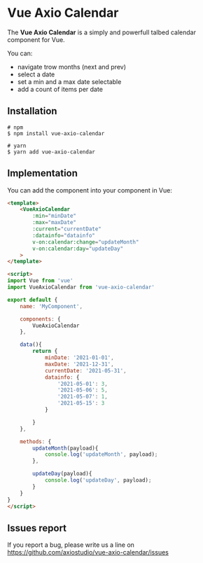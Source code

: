 # Vue Axio Calendar

The **Vue Axio Calendar** is a simply and powerfull talbed calendar component for Vue.

You can:

- navigate trow months (next and prev)
- select a date
- set a min and a max date selectable
- add a count of items per date

## Installation

```shell
# npm
$ npm install vue-axio-calendar

# yarn
$ yarn add vue-axio-calendar
```

## Implementation

You can add the component into your component in Vue:

```html
<template>
    <VueAxioCalendar 
        :min="minDate" 
        :max="maxDate" 
        :current="currentDate" 
        :datainfo="datainfo"
        v-on:calendar:change="updateMonth"
        v-on:calendar:day="updateDay"
    >
</template>

<script>
import Vue from 'vue'
import VueAxioCalendar from 'vue-axio-calendar'

export default {
    name: 'MyComponent',

    components: {
        VueAxioCalendar
    },

    data(){
        return {
            minDate: '2021-01-01',
            maxDate: '2021-12-31',
            currentDate: '2021-05-31',
            datainfo: {
                '2021-05-01': 3,
                '2021-05-06': 5,
                '2021-05-07': 1,
                '2021-05-15': 3
            }

        }
    },

    methods: {
        updateMonth(payload){
            console.log('updateMonth', payload);
        },

        updateDay(payload){
            console.log('updateDay', payload);
        }
    }
}
</script>
```

## Issues report

If you report a bug, please write us a line on https://github.com/axiostudio/vue-axio-calendar/issues